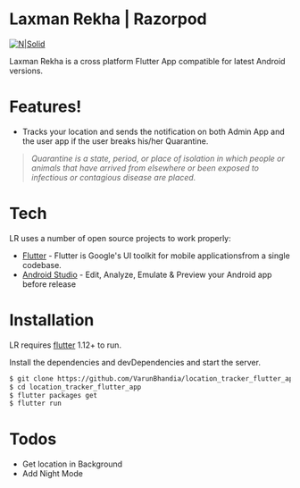 # Laxman Rekha | Razorpod 

[![N|Solid](https://www.razorpod.in/wp-content/uploads/2019/01/favicon-rzr.png)](https://www.razorpod.in/wp-content/uploads/2019/01/favicon-rzr.png)

Laxman Rekha is a cross platform Flutter App compatible for latest Android versions.
  
# Features!

  - Tracks your location and sends the notification on both Admin App and the user app if the user breaks his/her Quarantine.

> *Quarantine is a state, period, or place of isolation in which people or animals that have arrived from elsewhere or been exposed to infectious or contagious disease are placed.*



# Tech

LR uses a number of open source projects to work properly:

* [Flutter](https://flutter.dev/) - Flutter is Google's UI toolkit for mobile applicationsfrom a single codebase.
* [Android Studio](https://developer.android.com/studio) - Edit, Analyze, Emulate & Preview your Android app before release

<!-- And of course Dillinger itself is open source with a [public repository][dill]
 on GitHub. -->

# Installation

LR requires [flutter](https://flutter.dev/) 1.12+ to run.

Install the dependencies and devDependencies and start the server.

```sh
$ git clone https://github.com/VarunBhandia/location_tracker_flutter_app.git
$ cd location_tracker_flutter_app
$ flutter packages get
$ flutter run
```

# Todos

 - Get location in Background
 - Add Night Mode
 





